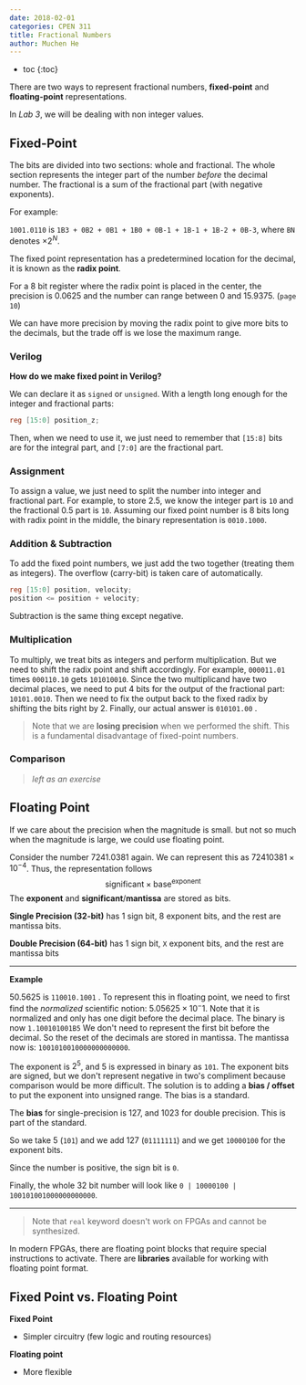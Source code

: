 ```yaml
---
date: 2018-02-01
categories: CPEN 311
title: Fractional Numbers
author: Muchen He
---
```




- toc
{:toc}


There are two ways to represent fractional numbers, **fixed-point** and **floating-point** representations. 

In *Lab 3*, we will be dealing with non integer values. 

## Fixed-Point

The bits are divided into two sections:  whole and fractional. The whole section represents the integer part of the number *before* the decimal number. The fractional is a sum of the fractional part (with negative exponents).

For example:

`1001.0110` is `1B3 + 0B2 + 0B1 + 1B0 + 0B-1 + 1B-1 + 1B-2 + 0B-3`, where `BN` denotes $\times 2^N$.

The fixed point representation has a predetermined location for the decimal, it is known as the **radix point**. 

For a 8 bit register where the radix point is placed in the center, the precision is 0.0625 and the number can range between 0 and 15.9375. (`page 10`)

We can have more precision by moving the radix point to give more bits to the decimals, but the trade off is we lose the maximum range.

### Verilog

**How do we make fixed point in Verilog?**

We can declare it as `signed` or `unsigned`. With a length long enough for the integer and fractional parts:

```verilog
reg [15:0] position_z;
```

Then, when we need to use it, we just need to remember that `[15:8]` bits are for the integral part, and `[7:0]` are the fractional part. 

### Assignment

To assign a value, we just need to split the number into integer and fractional part. For example, to store 2.5, we know the integer part is `10` and the fractional 0.5 part is `10`. Assuming our fixed point number is 8 bits long with radix point in the middle, the binary representation is `0010.1000`.

### Addition & Subtraction

To add the fixed point numbers, we just add the two together (treating them as integers). The overflow (carry-bit) is taken care of automatically. 

```verilog
reg [15:0] position, velocity;
position <= position + velocity;
```

Subtraction is the same thing except negative.

### Multiplication

To multiply, we treat bits as integers and perform multiplication. But we need to shift the radix point and shift accordingly. For example, `000011.01` times `000110.10` gets `101010010`. Since the two multiplicand have two decimal places, we need to put 4 bits for the output of the fractional part: `10101.0010`. Then we need to fix the output back to the fixed radix by shifting the bits right by 2. Finally, our actual answer is `010101.00` . 

> Note that we are **losing precision** when we performed the shift. This is a fundamental disadvantage of fixed-point numbers.

### Comparison

> *left as an exercise*

## Floating Point

If we care about the precision when the magnitude is small. but not so much when the magnitude is large, we could use floating point.

Consider the number 7241.0381 again. We can represent this as $72410381\times 10^{-4}$. Thus, the representation follows
$$
\text{significant}\times\text{base}^{\text{exponent}}
$$
The **exponent** and **significant**/**mantissa** are stored as bits.

**Single Precision (32-bit)** has 1 sign bit, 8 exponent bits, and the rest are mantissa bits.

**Double Precision (64-bit)** has 1 sign bit, `X` exponent bits, and the rest are mantissa bits

---

**Example**

50.5625 is `110010.1001` . To represent this in floating point, we need to first find the *normalized* scientific notion: $5.05625\times 10^-1$. Note that it is normalized and only has one digit before the decimal place. The binary is now `1.100101001B5` We don't need to represent the first bit before the decimal. So the reset of the decimals are stored in mantissa. The mantissa now is: `1001010010000000000000`. 

The exponent is $2^5$, and 5 is expressed in binary as `101`. The exponent bits are signed, but we don't represent negative in two's compliment because comparison would be more difficult. The solution is to adding a **bias / offset** to put the exponent into unsigned range. The bias is a standard. 

The **bias** for single-precision is 127, and 1023 for double precision. This is part of the standard.

So we take 5 (`101`) and we add 127 (`01111111`) and we get `10000100` for the exponent bits.

Since the number is positive, the sign bit is `0`.

Finally, the whole 32 bit number will look like `0 | 10000100 | 100101001000000000000`. 

---

> Note that `real` keyword doesn't work on FPGAs and cannot be synthesized.

In modern FPGAs, there are floating point blocks that require special instructions to activate. There are **libraries** available for working with floating point format.

## Fixed Point vs. Floating Point

**Fixed Point**

- Simpler circuitry (few logic and routing resources)

**Floating point**

- More flexible